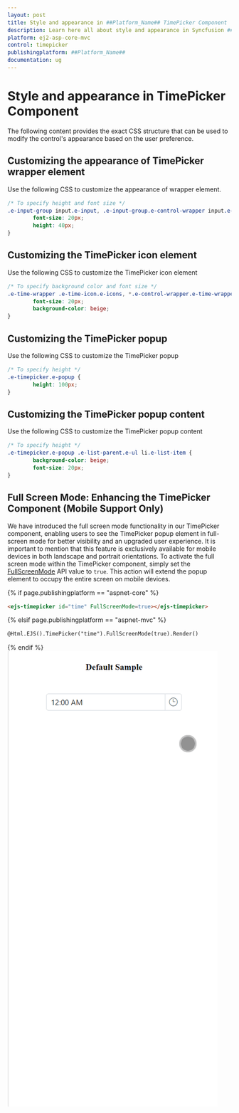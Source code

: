 ```yaml
---
layout: post
title: Style and appearance in ##Platform_Name## TimePicker Component
description: Learn here all about style and appearance in Syncfusion ##Platform_Name## TimePicker component of Syncfusion Essential JS 2 and more.
platform: ej2-asp-core-mvc
control: timepicker
publishingplatform: ##Platform_Name##
documentation: ug
---
```


# Style and appearance in TimePicker Component

The following content provides the exact CSS structure that can be used to modify the control's appearance based on the user preference.

## Customizing the appearance of TimePicker wrapper element

Use the following CSS to customize the appearance of wrapper element.

```css
/* To specify height and font size */
.e-input-group input.e-input, .e-input-group.e-control-wrapper input.e-input, .e-input-group textarea.e-input, .e-input-group.e-control-wrapper textarea.e-input {
        font-size: 20px;
        height: 40px;
}
```

## Customizing the TimePicker icon element

Use the following CSS to customize the TimePicker icon element

```css
/* To specify background color and font size */
.e-time-wrapper .e-time-icon.e-icons, *.e-control-wrapper.e-time-wrapper .e-time-icon.e-icons {
        font-size: 20px;
        background-color: beige;
}
```

## Customizing the TimePicker popup

Use the following CSS to customize the TimePicker popup

```css
/* To specify height */
.e-timepicker.e-popup {
        height: 100px;
}
```

## Customizing the TimePicker popup content

Use the following CSS to customize the TimePicker popup content

```css
/* To specify height */
.e-timepicker.e-popup .e-list-parent.e-ul li.e-list-item {
        background-color: beige;
        font-size: 20px;
}
```

## Full Screen Mode: Enhancing the TimePicker Component (Mobile Support Only)

We have introduced the full screen mode functionality in our TimePicker component, enabling users to see the TimePicker popup element in full-screen mode for better visibility and an upgraded user experience. It is important to mention that this feature is exclusively available for mobile devices in both landscape and portrait orientations. To activate the full screen mode within the TimePicker component, simply set the [FullScreenMode](https://help.syncfusion.com/cr/aspnetcore-js2/Syncfusion.EJ2.Calendars.TimePicker.html#Syncfusion_EJ2_Calendars_TimePicker_FullScreenMode) API value to `true`. This action will extend the popup element to occupy the entire screen on mobile devices.

{% if page.publishingplatform == "aspnet-core" %}
```html
<ejs-timepicker id="time" FullScreenMode=true></ejs-timepicker>
```

{% elsif page.publishingplatform == "aspnet-mvc" %}
```html
@Html.EJS().TimePicker("time").FullScreenMode(true).Render()
```
{% endif %}
![TimePickerFullScreen](./images/TimePickerFullScreen.gif)
